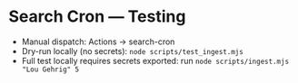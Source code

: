 # Search Cron — Testing

- Manual dispatch: Actions → search-cron
- Dry-run locally (no secrets): `node scripts/test_ingest.mjs`
- Full test locally requires secrets exported: run `node scripts/ingest.mjs "Lou Gehrig" 5`
